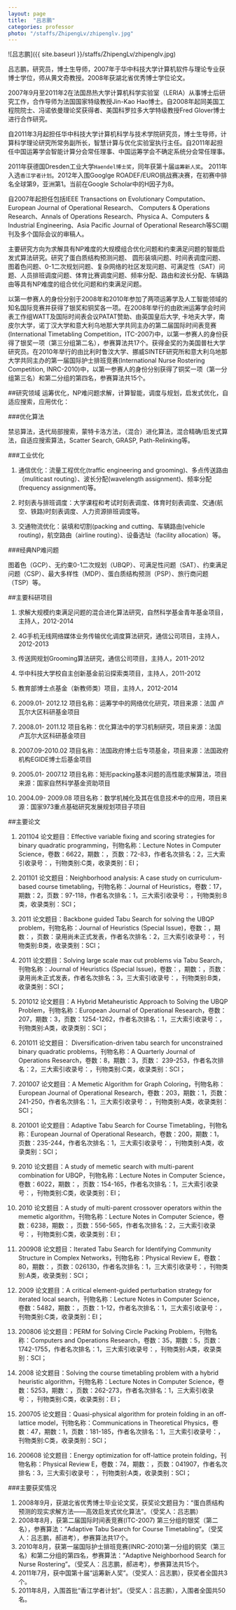```yaml
---
layout: page
title:  "吕志鹏"
categories: professor
photo: "/staffs/ZhipengLv/zhipenglv.jpg"
---
```


![吕志鹏]({{ site.baseurl }}/staffs/ZhipengLv/zhipenglv.jpg)

吕志鹏，研究员，博士生导师，2007年于华中科技大学计算机软件与理论专业获博士学位，师从黄文奇教授。2008年获湖北省优秀博士学位论文。

2007年9月至2011年2在法国昂热大学计算机科学实验室（LERIA）从事博士后研究工作，合作导师为法国国家特级教授Jin-Kao Hao博士。自2008年起同美国工程院院士、冯诺依曼理论奖获得者、美国科罗拉多大学特级教授Fred Glover博士进行合作研究。

自2011年3月起担任华中科技大学计算机科学与技术学院研究员，博士生导师，计算科学理论研究所常务副所长，智慧计算与优化实验室执行主任。自2011年起担任中国运筹学会智能计算分会常任理事、中国运筹学会不确定系统分会常任理事。

2011年获德国Dresden工业大学`Haendel博士奖`，同年获第十届`运筹新人奖`。 2011年入选`香江学者计划`。2012年入围Googlge ROADEF/EURO挑战赛决赛，在初赛中排名全球第9，亚洲第1。当前在Google Scholar中的H因子为8。

自2007年起担任包括IEEE Transactions on Evolutionary Computation、European Journal of Operational Research、 Computers & Operations Research、Annals of Operations Research、Physica A、Computers & Industrial Engineering、Asia Pacific Journal of Operational Research等SCI期刊及多个国际会议的审稿人。

主要研究方向为求解具有NP难度的大规模组合优化问题和约束满足问题的智能启发式算法研究。研究了蛋白质结构预测问题、 圆形装填问题、时间表调度问题、图着色问题、0-1二次规划问题、复杂网络的社区发现问题、可满足性（SAT）问题、人员排班调度问题、体育比赛调度问题、频率分配、路由和波长分配、车辆路由等具有NP难度的组合优化问题和约束满足问题。

以第一参赛人的身份分别于2008年和2010年参加了两项运筹学及人工智能领域的知名国际竞赛并获得了银奖和铜奖各一项。在2008年举行的由欧洲运筹学会时间表工作组WATT及国际时间表会议PATAT赞助、由英国皇后大学, 卡地夫大学，南皮尔大学，诺丁汉大学和意大利乌地那大学共同主办的第二届国际时间表竞赛(International Timetabling Competition，ITC-2007)中，以第一参赛人的身份获得了银奖一项（第三分组第二名），参赛算法共17个。获得金奖的为美国普杜大学研究员。在2010年举行的由比利时鲁汶大学、挪威SINTEF研究所和意大利乌地那大学共同主办的第一届国际护士排班竞赛(International Nurse Rostering Competition, INRC-2010)中，以第一参赛人的身份分别获得了铜奖一项（第一分组第三名）和第二分组的第四名，参赛算法共15个。

##研究领域
运筹优化，NP难问题求解，计算智能，调度与规划，启发式优化，自适应搜索，应用优化：

###优化算法

禁忌算法，迭代局部搜索，蒙特卡洛方法，（混合）进化算法，混合精确/启发式算法，自适应搜索算法，Scatter Search, GRASP, Path-Relinking等。

###工业优化

1. 通信优化：流量工程优化(traffic engineering and grooming)、多点传送路由（muliticast routing）、波长分配(wavelength assignment)、频率分配(frequency assignment)等。

1. 时刻表与排班调度：大学课程和考试时刻表调度、体育时刻表调度、交通(航空、铁路)时刻表调度、人力资源排班调度等。

1. 交通物流优化：装填和切割(packing and cutting、车辆路由(vehicle routing)，航空路由（airline routing）、设备选址（facility allocation）等。

###经典NP难问题

图着色（GCP）、无约束0-1二次规划（UBQP）、可满足性问题（SAT）、约束满足问题（CSP）、最大多样性（MDP）、蛋白质结构预测（PSP）、旅行商问题（TSP）等。


##主要科研项目
1. 求解大规模约束满足问题的混合进化算法研究，自然科学基金青年基金项目，主持人，2012-2014

1. 4G手机无线网络媒体业务传输优化调度算法研究，通信公司项目，主持人，2012-2013

1. 传送网规划Grooming算法研究，通信公司项目，主持人，2011-2012

1. 华中科技大学校自主创新基金前沿探索类项目，主持人，2011-2012

1. 教育部博士点基金（新教师类）项目，主持人，2012-2014

1. 2009.01- 2012.12 项目名称：运筹学中的网络优化研究，项目来源：法国 卢瓦尔大区科研基金项目

1. 2008.01- 2011.12 项目名称：优化算法中的学习机制研究，项目来源：法国 卢瓦尔大区科研基金项目

1. 2007.09-2010.02 项目名称：法国政府博士后专项基金，项目来源：法国政府机构EGIDE博士后基金项目

1. 2005.01- 2007.12 项目名称：矩形packing基本问题的高性能求解算法，项目来源：国家自然科学基金资助项目

1. 2004.09- 2009.08 项目名称：数学机械化及其在信息技术中的应用，项目来源：国家973重点基础研究发展规划项目子项目

##主要论文
1. 201104 论文题目：Effective variable fixing and scoring strategies for binary quadratic programming，刊物名称：Lecture Notes in Computer Science，卷数：6622，期数：，页数：72-83，作者名次排名：2，三大索引收录号：，刊物类别:C类，收录类别：EI；

1. 201101 论文题目：Neighborhood analysis: A case study on curriculum-based course timetabling，刊物名称：Journal of Heuristics，卷数：17，期数：2，页数：97-118，作者名次排名：1，三大索引收录号：，刊物类别:B类，收录类别：SCI；

1. 2011 论文题目：Backbone guided Tabu Search for solving the UBQP problem，刊物名称：Journal of Heuristics (Special Issue)，卷数：，期数：，页数：录用尚未正式发表，作者名次排名：2，三大索引收录号：，刊物类别:B类，收录类别：SCI；

1. 2011 论文题目：Solving large scale max cut problems via Tabu Search，刊物名称：Journal of Heuristics (Special Issue)，卷数：，期数：，页数：录用尚未正式发表，作者名次排名：3，三大索引收录号：，刊物类别:B类，收录类别：SCI；

1. 201012 论文题目：A Hybrid Metaheuristic Approach to Solving the UBQP Problem，刊物名称：European Journal of Operational Research，卷数：207，期数：3，页数：1254-1262，作者名次排名：1，三大索引收录号：，刊物类别:A类，收录类别：SCI；

1. 201011 论文题目： Diversification-driven tabu search for unconstrained binary quadratic problems，刊物名称：A Quarterly Journal of Operations Research，卷数：8，期数：3，页数： 239-253，作者名次排名：2，三大索引收录号：，刊物类别:C类，收录类别：SCI；

1. 201007 论文题目：A Memetic Algorithm for Graph Coloring，刊物名称：European Journal of Operational Research，卷数：203，期数：1，页数：241-250，作者名次排名：1，三大索引收录号：，刊物类别:A类，收录类别：SCI；

1. 201001 论文题目：Adaptive Tabu Search for Course Timetabling，刊物名称：European Journal of Operational Research，卷数：200，期数：1，页数：235-244，作者名次排名：1，三大索引收录号：，刊物类别:A类，收录类别：SCI；

1. 2010 论文题目：A study of memetic search with multi-parent combination for UBQP，刊物名称：Lecture Notes in Computer Science，卷数：6022，期数：，页数：154-165，作者名次排名：1，三大索引收录号：，刊物类别:C类，收录类别：EI；

1. 2010 论文题目：A study of multi-parent crossover operators within the memetic algorithm，刊物名称：Lecture Notes in Computer Science，卷数：6238，期数：，页数：556-565，作者名次排名：2，三大索引收录号：，刊物类别:C类，收录类别：EI；

1. 200908 论文题目：Iterated Tabu Search for Identifying Community Structure in Complex Networks，刊物名称：Physical Review E，卷数：80，期数：，页数：026130，作者名次排名：1，三大索引收录号：，刊物类别:A类，收录类别：SCI；

1. 2009 论文题目：A critical element-guided perturbation strategy for iterated local search，刊物名称：Lecture Notes in Computer Science，卷数：5482，期数：，页数：1-12，作者名次排名：1，三大索引收录号：，刊物类别:C类，收录类别：EI；

1. 200806 论文题目：PERM for Solving Circle Packing Problem，刊物名称：Computers and Operations Research，卷数：35，期数：5，页数：1742-1755，作者名次排名：1，三大索引收录号：，刊物类别:A类，收录类别：SCI；

1. 2008 论文题目：Solving the course timetabling problem with a hybrid heuristic algorithm，刊物名称：Lecture Notes in Computer Science，卷数：5253，期数：，页数：262-273，作者名次排名：1，三大索引收录号：，刊物类别:C类，收录类别：EI；

1. 200705 论文题目：Quasi-physical algorithm for protein folding in an off-lattice model，刊物名称：Communications in Theoretical Physics，卷数：47，期数：1，页数：181-185，作者名次排名：1，三大索引收录号：，刊物类别:C类，收录类别：SCI；

1. 200608 论文题目：Energy optimization for off-lattice protein folding，刊物名称：Physical Review E，卷数：74，期数：，页数：041907，作者名次排名：3，三大索引收录号：，刊物类别:A类，收录类别：SCI；

###主要获奖情况
1. 2008年9月，获湖北省优秀博士毕业论文奖，获奖论文题目为：“蛋白质结构预测的现实求解方法——高效启发式优化算法”。（受奖人：吕志鹏）
1. 2008年8月，获第二届国际时间表竞赛(ITC-2007) 第三分组的银奖（第二名），参赛算法：“Adaptive Tabu Search for Course Timetabling”。（受奖人：吕志鹏，郝进考），参赛算法共17个。
1. 2010年8月，获第一届国际护士排班竞赛(INRC-2010)第一分组的铜奖（第三名）和第二分组的第四名，参赛算法：“Adaptive Neighborhood Search for Nurse Rostering”。（受奖人：吕志鹏，郝进考），参赛算法共15个。
1. 2011年7月，获中国第十届“运筹新人奖”。（受奖人：吕志鹏），获奖者全国共3个。
1. 2011年8月，入围首批“香江学者计划”。（受奖人：吕志鹏），入围者全国共50名。
